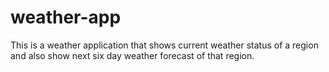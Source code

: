 # weather-app
This is a weather application that shows current weather status of a region and also show next six day weather forecast of that region.
